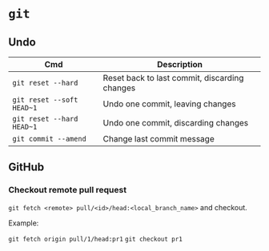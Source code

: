 # `git`

## Undo

Cmd | Description
-- | --
`git reset --hard` | Reset back to last commit, discarding changes
`git reset --soft HEAD~1` | Undo one commit, leaving changes
`git reset --hard HEAD~1` | Undo one commit, discarding changes
`git commit --amend` | Change last commit message

## GitHub

### Checkout remote pull request

`git fetch <remote> pull/<id>/head:<local_branch_name>` and checkout.

Example:

`git fetch origin pull/1/head:pr1`
`git checkout pr1`
